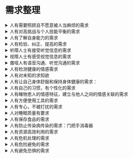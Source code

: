 # 需求整理

<details><summary>
人有需要照顾且不愿意被人当麻烦的需求</summary>
&nbsp;- 老年人：不会很多功能，也不希望麻烦小孩 —— 手机功能、社区服务点、智能应用指导、多代屋<br/>
&nbsp;&nbsp;- 腿脚不便的老年人，买菜买生活用品。<br/>
&nbsp;- 考研人：不知道如何解题，也不希望麻烦其他考研人 —— 空闲时分享经验<br/>
&nbsp;- 新工人：教学凭借师傅教。—— 视频录制、搜索内容。<br/>
</details>
<details><summary>
人有对高挑战与个人技能平衡的需求</summary>
&nbsp;- LOL：匹配机制<br/>
&nbsp;- 拳击：智能拳击机械，让你打哪儿指哪儿<br/>
&nbsp;- 篮球：<br/>
&nbsp;- 足球：<br/>
&nbsp;- 健步：<br/>
&nbsp;- 跑步：<br/>
&nbsp;- 羽毛球：<br/>
</details>
<details><summary>
人有了解自身能力的需求</summary>
&nbsp;- LOL：击杀、助攻、队友段位等<br/>
&nbsp;- 拳击：拳击力度、精准度<br/>
</details>
<details><summary>
人有检验、纠正、提高的需求</summary>
&nbsp;- 跑步：姿势纠正<br/>
&nbsp;- 做题反馈：题目做错了，视频解析<br/>
</details>
<details><summary>
听障人士有接受听觉信息的需求</summary>
&nbsp;- 声音提醒：将声音转成震动形势<br/>
&nbsp;- 老年人听不清楚：文字提醒<br/>
</details>
<details><summary>
视障人士有感受视觉信息的需求</summary>
&nbsp;-<br/>
</details>
<details><summary>
聋哑人有语音沟通、听觉沟通的需求</summary>
&nbsp;- 沟通需求：手语翻译<br/>
</details>
<details><summary>
人有检测健康的情感需求</summary>
&nbsp;- 身体健康检测：血压、心跳等系列指标<br/>
</details>
<details><summary>
人有对未知的求知欲</summary>
&nbsp;- 日月交替：行星模拟<br/>
&nbsp;- 名胜古迹：<br/>
</details>
<details><summary>
人有让自己身体舒服和保持身体健康的需求：</summary>
&nbsp;- 肌肉酸痛：Dr.MUSIC 低频治疗仪<br/>
&nbsp;- 食品健康：农药残余清洗机<br/>
</details>
<details><summary>
人有自己的习惯，有个性化的需求</summary>
&nbsp;-<br/>
</details>
<details><summary>
人有睹物思人的情感特征，建立与他人之间的情感关联的需求</summary>
&nbsp;- 聊天需求：YY<br/>
&nbsp;- 相亲交友的需求：Soul<br/>
&nbsp;- 了解理解文物的需求：<br/>
&nbsp;- 线上观赛与鼓励：<br/>
&nbsp;- 语言不通时（JAZZ）：<br/>
&nbsp;- 相亲：<br/>
</details>
<details><summary>
人有方便使用工具的需求</summary>
&nbsp;- 室内灯距离远、未知固定：声控灯<br/>
&nbsp;- 视频素材选取困难：<br/>
</details>
<details><summary>
人有专心，不被打扰的需求</summary>
&nbsp;- 噪音影响：Soundlazer Mini、NOISENOISE S.T.O.P<br/>
&nbsp;- 电瓶车鸣笛问题<br/>
</details>
<details><summary>
人对睡眠质量有要求</summary>
&nbsp;- 音乐入眠：Dreampad Pillow音乐枕头<br/>
</details>
<details><summary>
人有保存食品的需求</summary>
&nbsp;- 果蔬：乙烯燃烧机<br/>
</details>
<details><summary>
人有防止传染病传染的需求：门把手消毒器</summary>
</details>
<details><summary>
人有资源高效利用的需求</summary>
&nbsp;- 耕地资源：丘陵地段耕地机<br/>
&nbsp;- 食物浪费：谷物加工机器、谷物高效收割机<br/>
&nbsp;- 交通资源：潮汐交通<br/>
</details>
<details><summary>
人有危机处理的需求</summary>
&nbsp;- 高楼灭火：高架喷水器<br/>
</details>
<details><summary>
人有危险避免的需求</summary>
&nbsp;- 用电安全：新结构插座<br/>
</details>
<details><summary>
人有避免恐惧的需求</summary>
&nbsp;- 医院点滴恐惧：儿童静脉输液架<br/>
